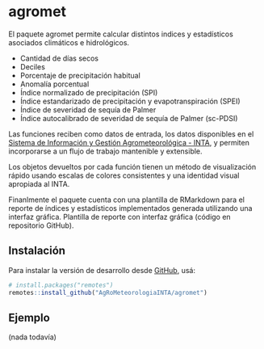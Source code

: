 
<!-- README.md is generated from README.Rmd. Please edit that file -->

# agromet

<!-- badges: start -->

<!-- badges: end -->

El paquete agromet permite calcular distintos indices y estadísticos
asociados climáticos e hidrológicos.

  - Cantidad de días secos
  - Deciles
  - Porcentaje de precipitación habitual
  - Anomalía porcentual
  - Índice normalizado de precipitación (SPI)
  - Índice estandarizado de precipitación y evapotranspiración (SPEI)
  - Índice de severidad de sequía de Palmer
  - Índice autocalibrado de severidad de sequía de Palmer (sc-PDSI)

Las funciones reciben como datos de entrada, los datos disponibles en el
[Sistema de Información y Gestión Agrometeorológica -
INTA](http://siga.inta.gov.ar/), y permiten incorporarse a un flujo de
trabajo mantenible y extensible.

Los objetos devueltos por cada función tienen un método de visualización
rápido usando escalas de colores consistentes y una identidad visual
apropiada al INTA.

Finanlmente el paquete cuenta con una plantilla de RMarkdown para el
reporte de índices y estadísticos implementados generada utilizando una
interfaz gráfica. Plantilla de reporte con interfaz gráfica (código en
repositorio GitHub).

## Instalación

Para instalar la versión de desarrollo desde
[GitHub](https://github.com/), usá:

``` r
# install.packages("remotes")
remotes::install_github("AgRoMeteorologiaINTA/agromet")
```

## Ejemplo

(nada todavía)
